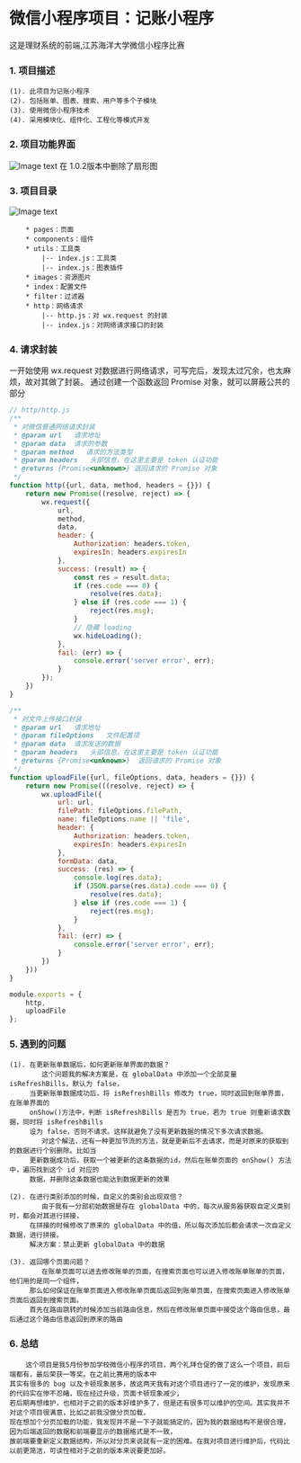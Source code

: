 # 微信小程序项目：记账小程序
这是理财系统的前端,江苏海洋大学微信小程序比赛
### 1. 项目描述
	(1). 此项目为记账小程序
	(2). 包括账单、图表、搜索、用户等多个子模块
	(3). 使用微信小程序技术 
	(4). 采用模块化、组件化、工程化等模式开发
### 2. 项目功能界面
![Image text](./screenShots/all.png)
在 1.0.2版本中删除了扇形图
### 3. 项目目录
![Image text](./screenShots/catalogue.png)

        * pages：页面
        * components：组件
        * utils：工具类  
            |-- index.js：工具类 
            |-- index.js：图表插件
        * images：资源图片
        * index：配置文件
        * filter：过滤器
        * http：网络请求
            |-- http.js：对 wx.request 的封装
            |-- index.js：对网络请求接口的封装    

### 4. 请求封装
一开始使用 wx.request 对数据进行网络请求，可写完后，发现太过冗余，也太麻烦，故对其做了封装。
通过创建一个函数返回 Promise 对象，就可以屏蔽公共的部分
```javascript
// http/http.js
/**
 * 对微信普通网络请求封装
 * @param url   请求地址
 * @param data  请求的参数
 * @param method   请求的方法类型 
 * @param headers   头部信息，在这里主要是 token 认证功能
 * @returns {Promise<unknown>} 返回请求的 Promise 对象
 */
function http({url, data, method, headers = {}}) {
    return new Promise((resolve, reject) => {
        wx.request({
            url,
            method,
            data,
            header: {
                Authorization: headers.token,
                expiresIn: headers.expiresIn
            },
            success: (result) => {
                const res = result.data;
                if (res.code === 0) {
                    resolve(res.data);
                } else if (res.code === 1) {
                    reject(res.msg);
                }
                // 隐藏 loading
                wx.hideLoading();
            },
            fail: (err) => {
                console.error('server error', err);
            }
        });
    })
}

/**
 * 对文件上传接口封装
 * @param url   请求地址
 * @param fileOptions   文件配置项
 * @param data  请求发送的数据
 * @param headers   头部信息，在这里主要是 token 认证功能
 * @returns {Promise<unknown>}  返回请求的 Promise 对象
 */
function uploadFile({url, fileOptions, data, headers = {}}) {
    return new Promise(((resolve, reject) => {
        wx.uploadFile({
            url: url,
            filePath: fileOptions.filePath,
            name: fileOptions.name || 'file',
            header: {
                Authorization: headers.token,
                expiresIn: headers.expiresIn
            },
            formData: data,
            success: (res) => {
                console.log(res.data);
                if (JSON.parse(res.data).code === 0) {
                    resolve(res.data);
                } else if (res.code === 1) {
                    reject(res.msg);
                }
            },
            fail: (err) => {
                console.error('server error', err);
            }
        })
    }))
}

module.exports = {
    http,
    uploadFile
};
```

### 5. 遇到的问题
    (1). 在更新账单数据后，如何更新账单界面的数据？
            这个问题我的解决方案是，在 globalData 中添加一个全部变量 isRefreshBills，默认为 false，
         当更新账单数据成功后，将 isRefreshBills 修改为 true，同时返回到账单界面，在账单界面的
         onShow()方法中，判断 isRefreshBills 是否为 true，若为 true 则重新请求数据，同时将 isRefreshBills 
         设为 false，否则不请求。这样就避免了没有更新数据的情况下多次请求数据。
            对这个解法，还有一种更加节流的方法，就是更新后不去请求，而是对原来的获取到的数据进行个别删除。比如当
         更新数据成功后，获取一个被更新的这条数据的id，然后在账单页面的 onShow() 方法中，遍历找到这个 id 对应的
         数据，并删除这条数据也能达到数据更新的效果
         
    (2). 在进行类别添加的时候，自定义的类别会出现双倍？
            由于我有一分部初始数据是存在 globalData 中的，每次从服务器获取自定义类别时，都会对其进行拼接，
         在拼接的时候修改了原来的 globalData 中的值，所以每次添加后都会请求一次自定义数据，进行拼接。
         解决方案：禁止更新 globalData 中的数据
         
    (3). 返回哪个页面问题？
            在账单页面可以进去修改账单的页面，在搜索页面也可以进入修改账单账单的页面，他们用的是同一个组件，
         那么如何保证在账单页面进入修改账单页面后返回到账单页面，在搜索页面进入修改账单页面后返回到搜索页面。
         首先在路由跳转的时候添加当前路由信息，然后在修改账单页面中接受这个路由信息，最后通过这个路由信息返回到原来的路由
         
### 6. 总结
        这个项目是我5月份参加学校微信小程序的项目，两个礼拜仓促的做了这么一个项目，前后端都有，最后荣获一等奖。在之前比赛用的版本中
    其实有很多的 bug 以及卡顿现象居多，故这两天我有对这个项目进行了一定的维护，发现原来的代码实在惨不忍睹，现在经过升级，页面卡顿现象减少，
    若后期再想维护，也相对于之前的版本好维护多了，但是还有很多可以维护的空间。其实我并不对这个项目很满意，比如之前我没做分页加载，
    现在想加个分页加载的功能，我发现并不是一下子就能搞定的，因为我的数据结构不是很合理，因为后端返回的数据和前端要显示的数据格式是不一致，
    故前端要重新定义数据结构，所以对分页来说就有一定的困难。在我对项目进行维护后，代码比以前更简洁，可读性相对于之前的版本来说要更加好。

